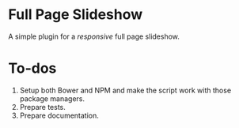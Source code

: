 # Full Page Slideshow

A simple plugin for a _responsive_ full page slideshow.

# To-dos

1. Setup both Bower and NPM and make the script work with those package managers.
2. Prepare tests.
3. Prepare documentation.

